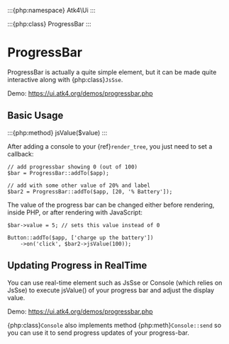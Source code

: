 :::{php:namespace} Atk4\Ui
:::

:::{php:class} ProgressBar
:::

# ProgressBar

ProgressBar is actually a quite simple element, but it can be made quite interactive along with
{php:class}`JsSse`.

Demo: https://ui.atk4.org/demos/progressbar.php

## Basic Usage

:::{php:method} jsValue($value)
:::

After adding a console to your {ref}`render_tree`, you just need to set a callback:

```
// add progressbar showing 0 (out of 100)
$bar = ProgressBar::addTo($app);

// add with some other value of 20% and label
$bar2 = ProgressBar::addTo($app, [20, '% Battery']);
```

The value of the progress bar can be changed either before rendering, inside PHP, or after rendering
with JavaScript:

```
$bar->value = 5; // sets this value instead of 0

Button::addTo($app, ['charge up the battery'])
    ->on('click', $bar2->jsValue(100));
```

## Updating Progress in RealTime

You can use real-time element such as JsSse or Console (which relies on JsSse) to execute
jsValue() of your progress bar and adjust the display value.

Demo: https://ui.atk4.org/demos/progressbar.php

{php:class}`Console` also implements method {php:meth}`Console::send` so you can use it to send progress
updates of your progress-bar.
